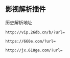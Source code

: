 ## 影视解析插件





历史解析地址

```
http://vip.26db.cn/b/?url=

https://660e.com/?url=

http://jx.618ge.com/?url=

```

